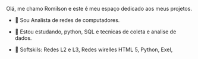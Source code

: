 
Olá, me chamo Romilson e este é meu espaço dedicado aos meus projetos.

- 🔭 Sou Analista de redes de computadores.
- 🌱 Estou estudando, python, SQL e tecnicas de coleta e analise de dados.
  
- 👯 Softskils:
  Redes L2 e L3,
  Redes wirelles
  HTML 5,
  Python,
  Exel,
  
